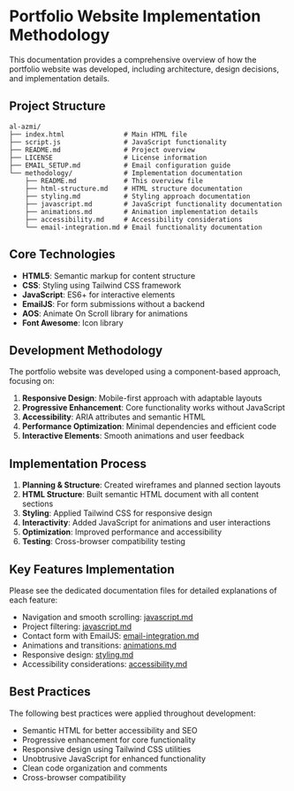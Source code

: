 # Portfolio Website Implementation Methodology

This documentation provides a comprehensive overview of how the portfolio website was developed, including architecture, design decisions, and implementation details.

## Project Structure

```
al-azmi/
├── index.html               # Main HTML file
├── script.js                # JavaScript functionality
├── README.md                # Project overview
├── LICENSE                  # License information
├── EMAIL_SETUP.md           # Email configuration guide
└── methodology/             # Implementation documentation
    ├── README.md            # This overview file
    ├── html-structure.md    # HTML structure documentation
    ├── styling.md           # Styling approach documentation
    ├── javascript.md        # JavaScript functionality documentation
    ├── animations.md        # Animation implementation details
    ├── accessibility.md     # Accessibility considerations
    └── email-integration.md # Email functionality documentation
```

## Core Technologies

- **HTML5**: Semantic markup for content structure
- **CSS**: Styling using Tailwind CSS framework
- **JavaScript**: ES6+ for interactive elements
- **EmailJS**: For form submissions without a backend
- **AOS**: Animate On Scroll library for animations
- **Font Awesome**: Icon library

## Development Methodology

The portfolio website was developed using a component-based approach, focusing on:

1. **Responsive Design**: Mobile-first approach with adaptable layouts
2. **Progressive Enhancement**: Core functionality works without JavaScript
3. **Accessibility**: ARIA attributes and semantic HTML
4. **Performance Optimization**: Minimal dependencies and efficient code
5. **Interactive Elements**: Smooth animations and user feedback

## Implementation Process

1. **Planning & Structure**: Created wireframes and planned section layouts
2. **HTML Structure**: Built semantic HTML document with all content sections
3. **Styling**: Applied Tailwind CSS for responsive design
4. **Interactivity**: Added JavaScript for animations and user interactions
5. **Optimization**: Improved performance and accessibility
6. **Testing**: Cross-browser compatibility testing

## Key Features Implementation

Please see the dedicated documentation files for detailed explanations of each feature:

- Navigation and smooth scrolling: [javascript.md](javascript.md)
- Project filtering: [javascript.md](javascript.md)
- Contact form with EmailJS: [email-integration.md](email-integration.md)
- Animations and transitions: [animations.md](animations.md)
- Responsive design: [styling.md](styling.md)
- Accessibility considerations: [accessibility.md](accessibility.md)

## Best Practices

The following best practices were applied throughout development:

- Semantic HTML for better accessibility and SEO
- Progressive enhancement for core functionality
- Responsive design using Tailwind CSS utilities
- Unobtrusive JavaScript for enhanced functionality
- Clean code organization and comments
- Cross-browser compatibility
